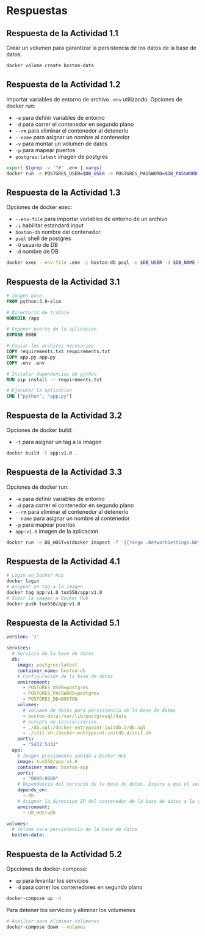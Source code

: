 # Respuestas

## Respuesta de la **Actividad 1.1**

Crear un volumen para garantizar la persistencia de los datos de la base de datos.
```bash
docker volume create boston-data
```

## Respuesta de la **Actividad 1.2**

Importar variables de entorno de archivo `.env` utilizando.
Opciones de docker run:
- `-e` para definir variables de entorno
- `-d` para correr el contenedor en segundo plano
- `--rm` para eliminar el contenedor al detenerlo
- `--name` para asignar un nombre al contenedor
- `-v` para montar un volumen de datos
- `-p` para mapear puertos
- `postgres:latest` imagen de postgres

```bash
export $(grep -v '^#' .env | xargs)
docker run -e POSTGRES_USER=$DB_USER -e POSTGRES_PASSWORD=$DB_PASSWORD -e POSTGRES_DB=$DB_NAME -d --rm --name boston-db -v boston-data:/var/lib/postgresql/data -p 5432:5432 postgres:latest
```

## Respuesta de la **Actividad 1.3**

Opciones de docker exec:
- `--env-file` para importar variables de entorno de un archivo
- `-i` habilitar estandard input
- `boston-db` nombre del contenedor
- `psql` shell de postgres
- `-U` usuario de DB
- `-d` nombre de DB

```bash
docker exec --env-file .env -i boston-db psql -U $DB_USER -d $DB_NAME < db.sql
```

## Respuesta de la **Actividad 3.1**

```Dockerfile
# Imagen base
FROM python:3.9-slim

# Directorio de trabajo
WORKDIR /app

# Exponer puerto de la aplicacion
EXPOSE 8080

# Copiar los archivos necesarios
COPY requirements.txt requirements.txt
COPY app.py app.py
COPY .env .env

# Instalar dependencias de python
RUN pip install -r requirements.txt

# Ejecutar la aplicacion
CMD ["python", "app.py"]
```


## Respuesta de la **Actividad 3.2**

Opciones de docker build:
- `-t` para asignar un tag a la imagen

```bash
docker build -t app:v1.0 .
```


## Respuesta de la **Actividad 3.3**

Opciones de docker run:
- `-e` para definir variables de entorno
- `-d` para correr el contenedor en segundo plano
- `--rm` para eliminar el contenedor al detenerlo
- `--name` para asignar un nombre al contenedor
- `-p` para mapear puertos
- `app:v1.0` imagen de la aplicacion

```bash
docker run -e DB_HOST=$(docker inspect -f '{{range .NetworkSettings.Networks}}{{.IPAddress}}{{end}}' boston-db) -d --rm --name boston-app -p 8080:8080 app:v1.0
```

## Respuesta de la **Actividad 4.1**

```bash
# Login en Docker Hub
docker login
# Asignar un tag a la imagen
docker tag app:v1.0 tux550/app:v1.0
# Subir la imagen a Docker Hub
docker push tux550/app:v1.0
```


## Respuesta de la **Actividad 5.1**


```yml
version: '1'

services:
  # Servicio de la base de datos
  db:
    image: postgres:latest
    container_name: boston-db
    # Configuracion de la base de datos
    environment:
      - POSTGRES_USER=postgres
      - POSTGRES_PASSWORD=postgres
      - POSTGRES_DB=BOSTON
    volumes:
      # Volumen de datos para persistencia de la base de datos
      - boston-data:/var/lib/postgresql/data
      # Scripts de inicializacion
      - ./db.sql:/docker-entrypoint-initdb.d/db.sql
      - ./init.sh:/docker-entrypoint-initdb.d/init.sh
    ports:
      - "5432:5432"
  app:
    # Imagen previamente subida a Docker Hub
    image: tux550/app:v1.0
    container_name: boston-app
    ports:
      - "8080:8080"
    # Dependencia del servicio de la base de datos. Espera a que el servicio de la base de datos este disponible
    depends_on:
      - db
    # Asignar la direccion IP del contenedor de la base de datos a la variable de entorno DB_HOST
    environment:
      - DB_HOST=db

volumes:
  # Volume para persistencia de la base de datos
  boston-data:
```

## Respuesta de la **Actividad 5.2**
Opcciones de docker-compose:
- `up` para levantar los servicios
- `-d` para correr los contenedores en segundo plano
```bash
docker-compose up -d
```

Para detener los servicios y eliminar los volumenes
```bash
# Auxiliar para eliminar volumenes
docker-compose down --volumes
```